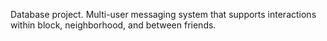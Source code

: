 Database project. Multi-user messaging system that supports interactions within block, neighborhood, and between friends.
